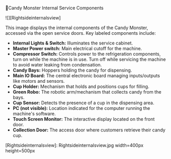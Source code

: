 Candy Monster Internal Service Components

![][Rightsideinternalsview]

This image displays the internal components of the Candy Monster, accessed via the open service doors. Key labeled components include:

* **Internal Lights & Switch:** Illuminates the service cabinet.
* **Master Power switch:** Main electrical cutoff for the machine.
* **Compressor Switch:** Controls power to the refrigeration components, turn on while the machine is in use. Turn off while servicing the machine to avoid water leaking from condensation.
* **Candy Bays:** Hoppers holding the candy for dispensing.
* **Main IO Board:** The central electronic board managing inputs/outputs like motors and sensors.
* **Cup Holder:** Mechanism that holds and positions cups for filling.
* **Green Robo:** The robotic arm/mechanism that collects candy from the bays.
* **Cup Sensor:** Detects the presence of a cup in the dispensing area.
* **PC (not visible):** Location indicated for the computer running the machine's software.
* **Touch Screen Monitor:** The interactive display located on the front door.
* **Collection Door:** The access door where customers retrieve their candy cup.

[Rightsideinternalsview]: Rightsideinternalsview.jpg width=400px height=500px